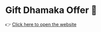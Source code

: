 
# Gift Dhamaka Offer 🎁

👉 [Click here to open the website](https://prakashmodi15.github.io/Gift-dhamaka-offer/Table.html)
